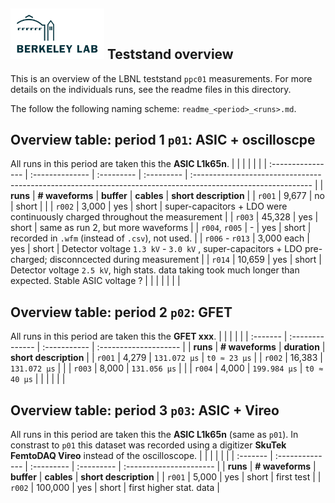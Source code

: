 ## <img src="./../../logo/lbnl_logo.png" alt="logo" width="150"/> Teststand overview 
This is an overview of the LBNL teststand `ppc01` measurements. For more details on the individuals runs, see the readme files in this directory. 

The follow the following naming scheme: `readme_<period>_<runs>.md`.  

<style>
@media (prefers-color-scheme: dark) {
  .logo-inline {
    content: url("./../../logo/lbnl_logo_dark.png");
  }
}
</style>

## Overview table: period 1 `p01`: ASIC + oscilloscpe
All runs in this period are taken this the **ASIC L1k65n**. 
|                   |                 |            |            |                                                                                                              |
| :---------------- | :-------------- | :--------- | :--------- | :----------------------------------------------------------------------------------------------------------- |
| **runs**          | **# waveforms** | **buffer** | **cables** | **short description**                                                                                        |
| `r001`            | 9,677           | no         | short      |                                                                                                              |
| `r002`            | 3,000           | yes        | short      | super-capacitors + LDO  were continuously charged throughout the measurement                                 |
| `r003`            | 45,328          | yes        | short      | same as  run 2, but more waveforms                                                                           |
| `r004`, `r005`    | -               | yes        | short      | recorded in `.wfm` (instead of `.csv`), not used.                                                            |
| `r006` -   `r013` | 3,000  each     | yes        | short      | Detector voltage `1.3 kV` - `3.0 kV`  , super-capacitors + LDO pre-charged; disconncected during measurement |
| `r014`            | 10,659          | yes        | short      | Detector voltage `2.5 kV`, high stats.   data taking took much longer than expected. Stable ASIC voltage ?   |
|                   |                 |            |            |                                                                                                              |



## Overview table: period 2 `p02`: GFET
All runs in this period are taken this the **GFET  xxx**. 
|          |                 |              |                       |
| :------- | :-------------- | :----------- | :-------------------- |
| **runs** | **# waveforms** | **duration** | **short description** |
| `r001`   | 4,279           | `131.072 µs` |        `t0 ≈ 23 µs`               |
| `r002`   | 16,383          | `131.072 µs` |                       |
| `r003`   | 8,000           | `131.056 µs` |                       |
| `r004`   | 4,000           | `199.984 µs` | `t0 ≈ 40 µs`          |
|          |                 |              |                       |


## Overview table: period 3 `p03`: ASIC + Vireo
All runs in this period are taken this the **ASIC L1k65n** (same as `p01`). In constrast to `p01` this dataset was recorded using a digitizer **SkuTek FemtoDAQ Vireo** instead of the oscilloscope. 
|          |                 |            |            |                         |
| :------- | :-------------- | :--------- | :--------- | :---------------------- |
| **runs** | **# waveforms** | **buffer** | **cables** | **short description**   |
| `r001`   | 5,000           | yes        | short      | first test              |
| `r002`   | 100,000         | yes        | short      | first higher stat. data |